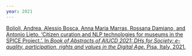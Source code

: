 ```yaml
---
year: 2021
---
```

[Bolioli, Andrea, Alessio Bosca, Anna Maria Marras, Rossana Damiano, and Antonio Lieto. ‘Citizen curation and NLP technologies for museums in the SPICE Project.’. In *Book of Abstracts of AIUCD 2021: DHs for Society: e-quality, participation, rights and values in the Digital Age.* Pisa, Italy, 2021.](https://aiucd2021.labcd.unipi.it/book-of-abstracts/)
